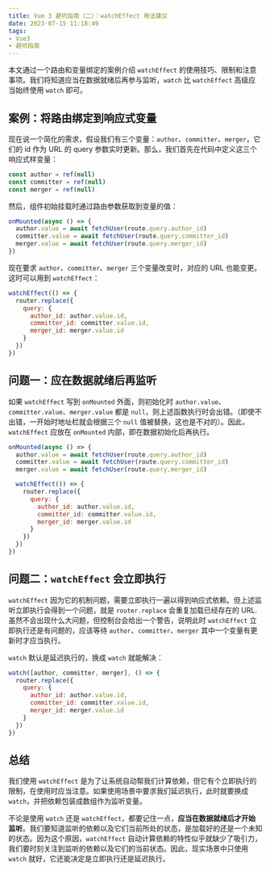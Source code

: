 ```yaml
---
title: Vue 3 避坑指南（二）：watchEffect 用法建议
date: 2023-07-15 11:18:49
tags:
- Vue3
- 避坑指南
---
```


本文通过一个路由和变量绑定的案例介绍 `watchEffect` 的使用技巧、限制和注意事项。我们将知道应当在数据就绪后再参与监听，`watch` 比 `watchEffect` 高级应当始终使用 `watch` 即可。

<!-- more -->

## 案例：将路由绑定到响应式变量

现在说一个简化的需求，假设我们有三个变量：`author`、`committer`、`merger`，它们的 id 作为 URL 的 query 参数实时更新。那么，我们首先在代码中定义这三个响应式样变量：

```javascript
const author = ref(null)
const committer = ref(null)
const merger = ref(null)
```

然后，组件初始挂载时通过路由参数获取到变量的值：

```javascript
onMounted(async () => {
  author.value = await fetchUser(route.query.author_id)
  committer.value = await fetchUser(route.query.committer_id)
  merger.value = await fetchUser(route.query.merger_id)
})
```

现在要求 `author`、`committer`、`merger` 三个变量改变时，对应的 URL 也能变更。这时可以用到 `watchEffect`：

```javascript
watchEffect(() => {
  router.replace({
    query: {
      author_id: author.value.id,
      committer_id: committer.value.id,
      merger_id: merger.value.id
    }
  })
})
```

## 问题一：应在数据就绪后再监听

如果 `watchEffect` 写到 `onMounted` 外面，则初始化时 `author.value`、`committer.value`、`merger.value` 都是 `null`，则上述函数执行时会出错。（即使不出错，一开始时地址栏就会根据三个 `null` 值被替换，这也是不对的）。因此，`watchEffect` 应放在 `onMounted` 内部，即在数据初始化后再执行。

```javascript
onMounted(async () => {
  author.value = await fetchUser(route.query.author_id)
  committer.value = await fetchUser(route.query.committer_id)
  merger.value = await fetchUser(route.query.merger_id)

  watchEffect(() => {
    router.replace({
      query: {
        author_id: author.value.id,
        committer_id: committer.value.id,
        merger_id: merger.value.id
      }
    })
  })
})
```

## 问题二：`watchEffect` 会立即执行

`watchEffect` 因为它的机制问题，需要立即执行一遍以得到响应式依赖。但上述监听立即执行会得到一个问题，就是 `router.replace` 会重复加载已经存在的 URL. 虽然不会出现什么大问题，但控制台会给出一个警告，说明此时 `watchEffect` 立即执行还是有问题的，应该等待 `author`、`committer`、`merger` 其中一个变量有更新时才应当执行。

`watch` 默认是延迟执行的，换成 `watch` 就能解决：

```javascript
watch([author, committer, merger], () => {
  router.replace({
    query: {
      author_id: author.value.id,
      committer_id: committer.value.id,
      merger_id: merger.value.id
    }
  })
})
```

## 总结

我们使用 `watchEffect` 是为了让系统自动帮我们计算依赖，但它有个立即执行的限制，在使用时应当注意。如果使用场景中要求我们延迟执行，此时就要换成 `watch`，并把依赖包装成数组作为监听变量。

不论是使用 `watch` 还是 `watchEffect`，都要记住一点，**应当在数据就绪后才开始监听**。我们要知道监听的依赖以及它们当前所处的状态，是加载好的还是一个未知的状态。因为这个原因，`watchEffect` 自动计算依赖的特性似乎就缺少了吸引力，我们要时刻关注到监听的依赖以及它们的当前状态。因此，现实场景中只使用 `watch` 就好，它还能决定是立即执行还是延迟执行。
